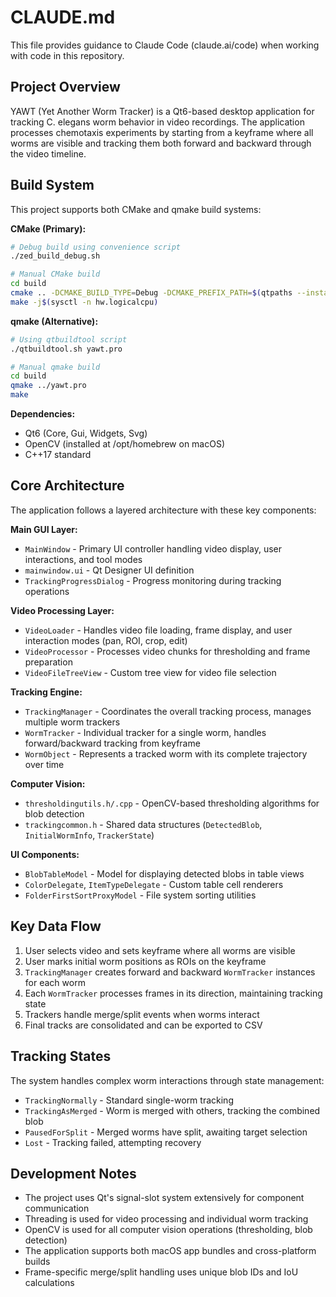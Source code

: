 # CLAUDE.md

This file provides guidance to Claude Code (claude.ai/code) when working with code in this repository.

## Project Overview

YAWT (Yet Another Worm Tracker) is a Qt6-based desktop application for tracking C. elegans worm behavior in video recordings. The application processes chemotaxis experiments by starting from a keyframe where all worms are visible and tracking them both forward and backward through the video timeline.

## Build System

This project supports both CMake and qmake build systems:

**CMake (Primary):**
```bash
# Debug build using convenience script
./zed_build_debug.sh

# Manual CMake build
cd build
cmake .. -DCMAKE_BUILD_TYPE=Debug -DCMAKE_PREFIX_PATH=$(qtpaths --install-prefix)
make -j$(sysctl -n hw.logicalcpu)
```

**qmake (Alternative):**
```bash
# Using qtbuildtool script
./qtbuildtool.sh yawt.pro

# Manual qmake build
cd build
qmake ../yawt.pro
make
```

**Dependencies:**
- Qt6 (Core, Gui, Widgets, Svg)
- OpenCV (installed at /opt/homebrew on macOS)
- C++17 standard

## Core Architecture

The application follows a layered architecture with these key components:

**Main GUI Layer:**
- `MainWindow` - Primary UI controller handling video display, user interactions, and tool modes
- `mainwindow.ui` - Qt Designer UI definition
- `TrackingProgressDialog` - Progress monitoring during tracking operations

**Video Processing Layer:**
- `VideoLoader` - Handles video file loading, frame display, and user interaction modes (pan, ROI, crop, edit)
- `VideoProcessor` - Processes video chunks for thresholding and frame preparation
- `VideoFileTreeView` - Custom tree view for video file selection

**Tracking Engine:**
- `TrackingManager` - Coordinates the overall tracking process, manages multiple worm trackers
- `WormTracker` - Individual tracker for a single worm, handles forward/backward tracking from keyframe
- `WormObject` - Represents a tracked worm with its complete trajectory over time

**Computer Vision:**
- `thresholdingutils.h/.cpp` - OpenCV-based thresholding algorithms for blob detection
- `trackingcommon.h` - Shared data structures (`DetectedBlob`, `InitialWormInfo`, `TrackerState`)

**UI Components:**
- `BlobTableModel` - Model for displaying detected blobs in table views
- `ColorDelegate`, `ItemTypeDelegate` - Custom table cell renderers
- `FolderFirstSortProxyModel` - File system sorting utilities

## Key Data Flow

1. User selects video and sets keyframe where all worms are visible
2. User marks initial worm positions as ROIs on the keyframe
3. `TrackingManager` creates forward and backward `WormTracker` instances for each worm
4. Each `WormTracker` processes frames in its direction, maintaining tracking state
5. Trackers handle merge/split events when worms interact
6. Final tracks are consolidated and can be exported to CSV

## Tracking States

The system handles complex worm interactions through state management:
- `TrackingNormally` - Standard single-worm tracking
- `TrackingAsMerged` - Worm is merged with others, tracking the combined blob
- `PausedForSplit` - Merged worms have split, awaiting target selection
- `Lost` - Tracking failed, attempting recovery

## Development Notes

- The project uses Qt's signal-slot system extensively for component communication
- Threading is used for video processing and individual worm tracking
- OpenCV is used for all computer vision operations (thresholding, blob detection)
- The application supports both macOS app bundles and cross-platform builds
- Frame-specific merge/split handling uses unique blob IDs and IoU calculations